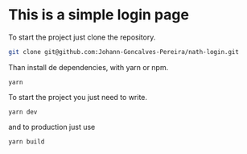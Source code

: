 # This is a simple login page

To start the project just clone the repository.

```sh
git clone git@github.com:Johann-Goncalves-Pereira/nath-login.git
```
Than install de dependencies, with yarn or npm.

```
yarn
```

To start the project you just need to write.

```
yarn dev
```

and to production just use 

```
yarn build
```

